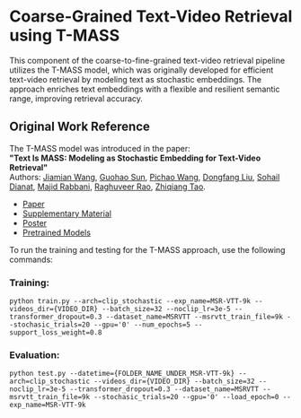 
# Coarse-Grained Text-Video Retrieval using T-MASS

This component of the coarse-to-fine-grained text-video retrieval pipeline utilizes the T-MASS model, which was originally developed for efficient text-video retrieval by modeling text as stochastic embeddings. The approach enriches text embeddings with a flexible and resilient semantic range, improving retrieval accuracy.

## Original Work Reference

The T-MASS model was introduced in the paper:  
**"Text Is MASS: Modeling as Stochastic Embedding for Text-Video Retrieval"**  
Authors: [Jiamian Wang](https://jiamian-wang.github.io/), [Guohao Sun](https://scholar.google.com/citations?user=tf2GWowAAAAJ&hl=en), [Pichao Wang](https://wangpichao.github.io/), [Dongfang Liu](https://dongfang-liu.github.io/), [Sohail Dianat](https://www.rit.edu/directory/sadeee-sohail-dianat), [Majid Rabbani](https://www.rit.edu/directory/mxreee-majid-rabbani), [Raghuveer Rao](https://ieeexplore.ieee.org/author/37281258600), [Zhiqiang Tao](https://ztao.cc/).

- [Paper](https://arxiv.org/abs/2403.17998)  
- [Supplementary Material](https://openaccess.thecvf.com/content/CVPR2024/supplemental/Wang_Text_Is_MASS_CVPR_2024_supplemental.pdf)  
- [Poster](https://drive.google.com/file/d/1HNQ9kDYeegRWG_GuXzTubbPCPjEuDPlA/view?usp=sharing)  
- [Pretrained Models](https://drive.google.com/drive/folders/165PUfnutKRj2_cgjHZE3mIIa8f4kmY6x?usp=sharing)


To run the training and testing for the T-MASS approach, use the following commands:

### Training:
```
python train.py --arch=clip_stochastic --exp_name=MSR-VTT-9k --videos_dir={VIDEO_DIR} --batch_size=32 --noclip_lr=3e-5 --transformer_dropout=0.3 --dataset_name=MSRVTT --msrvtt_train_file=9k --stochasic_trials=20 --gpu='0' --num_epochs=5 --support_loss_weight=0.8
```
### Evaluation:
```
python test.py --datetime={FOLDER_NAME_UNDER_MSR-VTT-9k} --arch=clip_stochastic --videos_dir={VIDEO_DIR} --batch_size=32 --noclip_lr=3e-5 --transformer_dropout=0.3 --dataset_name=MSRVTT --msrvtt_train_file=9k --stochasic_trials=20 --gpu='0' --load_epoch=0 --exp_name=MSR-VTT-9k
```

